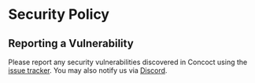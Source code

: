 # Security Policy

## Reporting a Vulnerability

Please report any security vulnerabilities discovered in Concoct using the [issue tracker](https://github.com/ConcoctLang/concoct/issues/new).
You may also notify us via [Discord](https://discord.concoct.dev/).
